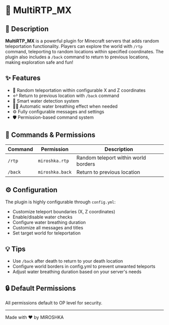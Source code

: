 # 🎯 MultiRTP_MX

## 📝 Description
**MultiRTP_MX** is a powerful plugin for Minecraft servers that adds random teleportation functionality. Players can explore the world with `/rtp` command, teleporting to random locations within specified coordinates. The plugin also includes a `/back` command to return to previous locations, making exploration safe and fun!

## ✨ Features
* 🎲 Random teleportation within configurable X and Z coordinates
* ↩️ Return to previous location with `/back` command
* 🌊 Smart water detection system
* 🧙‍♂️ Automatic water breathing effect when needed
* ⚙️ Fully configurable messages and settings
* 🛡️ Permission-based command system

## 🔧 Commands & Permissions
| Command | Permission | Description |
|---------|------------|-------------|
| `/rtp` | `miroshka.rtp` | Random teleport within world borders |
| `/back` | `miroshka.back` | Return to previous location |

## ⚙️ Configuration
The plugin is highly configurable through `config.yml`:
* Customize teleport boundaries (X, Z coordinates)
* Enable/disable water checks
* Configure water breathing duration
* Customize all messages and titles
* Set target world for teleportation

## 💡 Tips
* Use `/back` after death to return to your death location
* Configure world borders in config.yml to prevent unwanted teleports
* Adjust water breathing duration based on your server's needs

## 🔒 Default Permissions
All permissions default to OP level for security.

---
Made with ❤️ by MIROSHKA